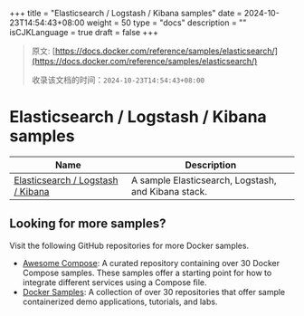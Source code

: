 +++
title = "Elasticsearch / Logstash / Kibana samples"
date = 2024-10-23T14:54:43+08:00
weight = 50
type = "docs"
description = ""
isCJKLanguage = true
draft = false
+++

> 原文: [https://docs.docker.com/reference/samples/elasticsearch/](https://docs.docker.com/reference/samples/elasticsearch/)
>
> 收录该文档的时间：`2024-10-23T14:54:43+08:00`

# Elasticsearch / Logstash / Kibana samples

| Name                                                         | Description                                         |
| ------------------------------------------------------------ | --------------------------------------------------- |
| [Elasticsearch / Logstash / Kibana](https://github.com/docker/awesome-compose/tree/master/elasticsearch-logstash-kibana) | A sample Elasticsearch, Logstash, and Kibana stack. |

## Looking for more samples?

Visit the following GitHub repositories for more Docker samples.

- [Awesome Compose](https://github.com/docker/awesome-compose): A curated repository containing over 30 Docker Compose samples. These samples offer a starting point for how to integrate different services using a Compose file.
- [Docker Samples](https://github.com/dockersamples?q=&type=all&language=&sort=stargazers): A collection of over 30 repositories that offer sample containerized demo applications, tutorials, and labs.
